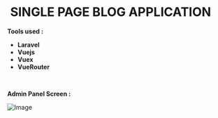 #  SINGLE PAGE BLOG APPLICATION

**Tools used :**

- **Laravel**
- **Vuejs**
- **Vuex**
- **VueRouter**

 

**Admin Panel Screen :**

![Image](https://ckeditor.com/apps/ckfinder/userfiles/files/admin_panel.png)​

